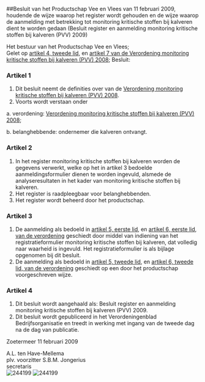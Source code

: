 <meta http-equiv='Content-Type' content='text/html; charset=utf-8' />

##Besluit van het Productschap Vee en Vlees van 11 februari 2009, houdende de wijze waarop het register wordt gehouden en de wijze waarop de aanmelding met betrekking tot monitoring kritische stoffen bij kalveren dient te worden gedaan (Besluit register en aanmelding monitoring kritische stoffen bij kalveren (PVV) 2009)

Het bestuur van het Productschap Vee en Vlees;  
Gelet op [artikel 4, tweede lid](../../../../../../../../../../../../pbo/verordening/monitoring/kritische/stoffen/bij/kalveren/(pvv)/2008/BWBR0025508/README.md), en [artikel 7 van de Verordening monitoring kritische stoffen bij kalveren (PVV) 2008](../../../../../../../../../../../../pbo/verordening/monitoring/kritische/stoffen/bij/kalveren/(pvv)/2008/BWBR0025508/README.md);
Besluit:    

### Artikel  1  

1.   Dit besluit neemt de definities over van de [Verordening monitoring kritische stoffen bij kalveren (PVV) 2008](../../../../../../../../../../../../pbo/verordening/monitoring/kritische/stoffen/bij/kalveren/(pvv)/2008/BWBR0025508/README.md).  
2.   Voorts wordt verstaan onder 

a. verordening: [Verordening monitoring kritische stoffen bij kalveren (PVV) 2008](../../../../../../../../../../../../pbo/verordening/monitoring/kritische/stoffen/bij/kalveren/(pvv)/2008/BWBR0025508/README.md);  

b. belanghebbende: ondernemer die kalveren ontvangt.    

### Artikel  2  

1.   In het register monitoring kritische stoffen bij kalveren worden de gegevens verwerkt, welke op het in artikel 3 bedoelde aanmeldingsformulier dienen te worden ingevuld, alsmede de analyseresultaten in het kader van monitoring kritische stoffen bij kalveren.  
2.   Het register is raadpleegbaar voor belanghebbenden.  
3.   Het register wordt beheerd door het productschap.  

### Artikel  3  

1.   De aanmelding als bedoeld in [artikel 5, eerste lid](../../../../../../../../../../../../pbo/verordening/monitoring/kritische/stoffen/bij/kalveren/(pvv)/2008/BWBR0025508/README.md), en [artikel 6, eerste lid, van de verordening](../../../../../../../../../../../../pbo/verordening/monitoring/kritische/stoffen/bij/kalveren/(pvv)/2008/BWBR0025508/README.md) geschiedt door middel van indiening van het registratieformulier monitoring kritische stoffen bij kalveren, dat volledig naar waarheid is ingevuld. Het registratieformulier is als bijlage opgenomen bij dit besluit.  
2.   De aanmelding als bedoeld in [artikel 5, tweede lid](../../../../../../../../../../../../pbo/verordening/monitoring/kritische/stoffen/bij/kalveren/(pvv)/2008/BWBR0025508/README.md), en [artikel 6, tweede lid, van de verordening](../../../../../../../../../../../../pbo/verordening/monitoring/kritische/stoffen/bij/kalveren/(pvv)/2008/BWBR0025508/README.md) geschiedt op een door het productschap voorgeschreven wijze.  

### Artikel  4  

1.   Dit besluit wordt aangehaald als: Besluit register en aanmelding monitoring kritische stoffen bij kalveren (PVV) 2009.  
2.   Dit besluit wordt gepubliceerd in het Verordeningenblad Bedrijfsorganisatie en treedt in werking met ingang van de tweede dag na de dag van publicatie.  

Zoetermeer 
11 februari 2009   

A.L. ten Have-Mellema  
plv. voorzitter 
S.B.M. Jongerius  
secretaris   
![244199](http://wetten.overheid.nl/Illustration/244199)
![244199](http://wetten.overheid.nl/Illustration/244199)

